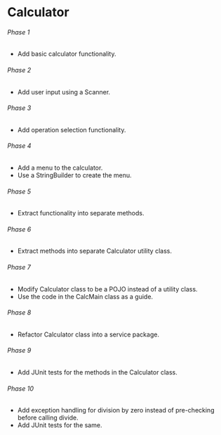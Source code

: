 # Calculator
###### Phase 1
* Add basic calculator functionality.
###### Phase 2
* Add user input using a Scanner.
###### Phase 3
* Add operation selection functionality.
###### Phase 4
* Add a menu to the calculator.  
* Use a StringBuilder to create the menu.
###### Phase 5
* Extract functionality into separate methods.
###### Phase 6
* Extract methods into separate Calculator utility class.
###### Phase 7
* Modify Calculator class to be a POJO instead of a utility class.  
* Use the code in the CalcMain class as a guide.
###### Phase 8
* Refactor Calculator class into a service package.
###### Phase 9
* Add JUnit tests for the methods in the Calculator class.
###### Phase 10
* Add exception handling for division by zero instead of pre-checking before calling divide.
* Add JUnit tests for the same.